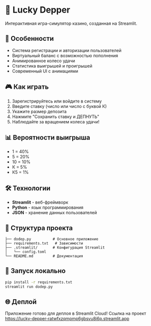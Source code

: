 # 🎰 Lucky Depper

Интерактивная игра-симулятор казино, созданная на Streamlit.

## 🚀 Особенности

- Система регистрации и авторизации пользователей
- Виртуальный баланс с возможностью пополнения
- Анимированное колесо удачи
- Статистика выигрышей и проигрышей
- Современный UI с анимациями

## 🎮 Как играть

1. Зарегистрируйтесь или войдите в систему
2. Введите ставку (число или число с буквой К)
3. Укажите размер депозита
4. Нажмите "Сохранить ставку и ДЕПНУТЬ"
5. Наблюдайте за вращением колеса удачи!

## 📊 Вероятности выигрыша

- 1 = 40%
- 5 = 20%
- 10 = 10%
- К = 5%
- К5 = 1%

## 🛠 Технологии

- **Streamlit** - веб-фреймворк
- **Python** - язык программирования
- **JSON** - хранение данных пользователей

## 📁 Структура проекта

```
├── dodep.py          # Основное приложение
├── requirements.txt   # Зависимости
├── .streamlit/       # Конфигурация Streamlit
│   └── config.toml
└── README.md         # Документация
```

## 🚀 Запуск локально

```bash
pip install -r requirements.txt
streamlit run dodep.py
```

## 🌐 Деплой

Приложение готово для деплоя в Streamlit Cloud! 
Ссылка на проект  https://lucky-depper-ratwfxzqmpmp6gbsvu8i6p.streamlit.app

        
    





